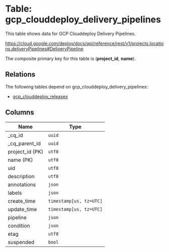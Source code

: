 # Table: gcp_clouddeploy_delivery_pipelines

This table shows data for GCP Clouddeploy Delivery Pipelines.

https://cloud.google.com/deploy/docs/api/reference/rest/v1/projects.locations.deliveryPipelines#DeliveryPipeline

The composite primary key for this table is (**project_id**, **name**).

## Relations

The following tables depend on gcp_clouddeploy_delivery_pipelines:
  - [gcp_clouddeploy_releases](gcp_clouddeploy_releases)

## Columns

| Name          | Type          |
| ------------- | ------------- |
|_cq_id|`uuid`|
|_cq_parent_id|`uuid`|
|project_id (PK)|`utf8`|
|name (PK)|`utf8`|
|uid|`utf8`|
|description|`utf8`|
|annotations|`json`|
|labels|`json`|
|create_time|`timestamp[us, tz=UTC]`|
|update_time|`timestamp[us, tz=UTC]`|
|pipeline|`json`|
|condition|`json`|
|etag|`utf8`|
|suspended|`bool`|